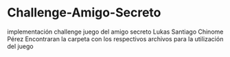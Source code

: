 # Challenge-Amigo-Secreto
implementación  challenge juego del amigo secreto
Lukas Santiago Chinome Pérez
Encontraran la carpeta con los respectivos archivos para la utilización del juego
